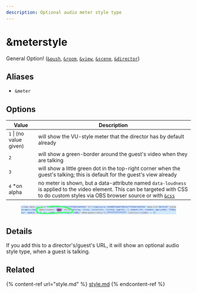 ```yaml
---
description: Optional audio meter style type
---
```


# \&meterstyle

General Option! ([`&push`](../../source-settings/push.md), [`&room`](../../general-settings/room.md), [`&view`](../view-parameters/view.md), [`&scene`](../view-parameters/scene.md), [`&director`](../../viewers-settings/director.md))

## Aliases

* `&meter`

## Options

| Value                   | Description                                                                                                                                                                                      |
| ----------------------- | ------------------------------------------------------------------------------------------------------------------------------------------------------------------------------------------------ |
| `1` \| (no value given) | will show the VU-style meter that the director has by default already                                                                                                                            |
| `2`                     | will show a green-border around the guest's video when they are talking                                                                                                                          |
| `3`                     | will show a little green dot in the top-right corner when the guest's talking; this is default for the guest's view already                                                                      |
| `4` \*on alpha          | no meter is shown, but a data-attribute named `data-loudness` is applied to the video element. This can be targeted with CSS to do custom styles via OBS browser source or with [`&css`](css.md) |

<figure><img src="../../.gitbook/assets/image (4) (8).png" alt=""><figcaption></figcaption></figure>

## Details

If you add this to a director's/guest's URL, it will show an optional audio style type, when a guest is talking.

## Related

{% content-ref url="style.md" %}
[style.md](style.md)
{% endcontent-ref %}
